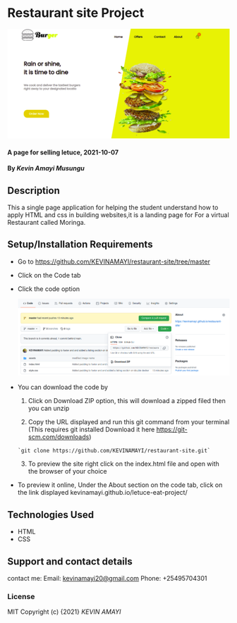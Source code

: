 # Restaurant site Project

![Alt text](assets/images/restaurant-img.png?raw=true "Optional Title")


#### A page for selling letuce, 2021-10-07
#### By *Kevin Amayi Musungu*
## Description
This a single page application for helping the student understand how to apply HTML and css in building websites,it is a landing page for For a virtual Restaurant called Moringa.

## Setup/Installation Requirements
* Go to https://github.com/KEVINAMAYI/restaurant-site/tree/master
* Click on the Code tab 
* Click the code option

  ![Alt text](assets/images/github.png?raw=true "Optional Title")

* You can download the code by 
    1. Click on Download ZIP option, this will download a zipped filed then you can unzip

    2. Copy the URL displayed and run this git command from your terminal (This requires git installed Download it here https://git-scm.com/downloads)
      
      `git clone https://github.com/KEVINAMAYI/restaurant-site.git`
    3. To preview the site right click on the index.html file and open with the browser of your choice


* To preview it online, Under the About section on the code tab, click on the link displayed  kevinamayi.github.io/letuce-eat-project/ 

## Technologies Used
* HTML 
* CSS
## Support and contact details
contact me:
Email: kevinamayi20@gmail.com
Phone: +25495704301
### License
MIT
Copyright (c) {2021} *KEVIN AMAYI*